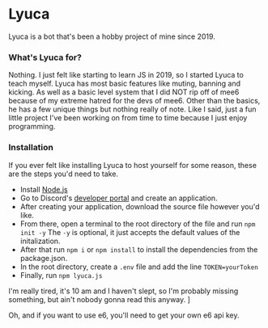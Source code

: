 # Lyuca
Lyuca is a bot that's been a hobby project of mine since 2019. 


### What's Lyuca for?
Nothing. I just felt like starting to learn JS in 2019, so I started Lyuca to teach myself. Lyuca has most basic features like muting, banning and kicking. 
As well as a basic level system that I did NOT rip off of mee6 because of my extreme hatred for the devs of mee6. Other than the basics, he has a few unique things
but nothing really of note. Like I said, just a fun little project I've been working on from time to time because I just enjoy programming.


### Installation
If you ever felt like installing Lyuca to host yourself for some reason, these are the steps you'd need to take.

- Install [Node.js](https://nodejs.org/en/)
- Go to Discord's [developer portal](https://discord.com/developers/applications) and create an application.
- After creating your application, download the source file however you'd like.
- From there, open a terminal to the root directory of the file and run `npm init -y`
The `-y` is optional, it just accepts the default values of the initalization.
- After that run `npm i` or `npm install` to install the dependencies from the package.json.
- In the root directory, create a `.env` file and add the line `TOKEN=yourToken`
- Finally, run `npm lyuca.js`

I'm really tired, it's 10 am and I haven't slept, so I'm probably missing something, but ain't nobody gonna read this anyway. ]

Oh, and if you want to use e6, you'll need to get your own e6 api key.
